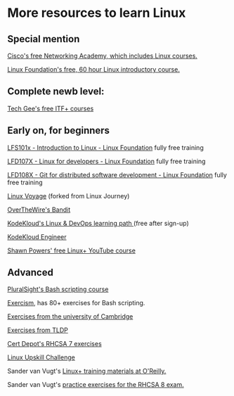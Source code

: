 # More resources to learn Linux

## Special mention
[Cisco's free Networking Academy, which includes Linux courses.](https://www.netacad.com/courses/os-it)

[Linux Foundation's free, 60 hour Linux introductory course.](https://training.linuxfoundation.org/training/introduction-to-linux/)


## Complete newb level:
[Tech Gee's free ITF+ courses](https://technologygee.com/category/it-fundamentals/itf-fc0-u61/)


## Early on, for beginners
[LFS101x - Introduction to Linux - Linux Foundation](https://training.linuxfoundation.org/training/introduction-to-linux/) fully free training

[LFD107X - Linux for developers - Linux Foundation](https://training.linuxfoundation.org/training/open-source-software-development-linux-for-developers-lfd107x/) fully free training

[LFD108X - Git for distributed software development - Linux Foundation](https://training.linuxfoundation.org/training/git-for-distributed-software-development-lfd109x/) fully free training

[Linux Voyage](https://linuxvoyage.github.io) (forked from Linux Journey)

[OverTheWire's Bandit](https://overthewire.org/wargames/bandit/)

[KodeKloud's Linux & DevOps learning path ](https://kodekloud.com/learning-path-devops-basics/)(free after sign-up)

[KodeKloud Engineer](https://legacy.kodekloud.com/p/kodekloud-engineer)

[Shawn Powers' free Linux+ YouTube course](https://www.youtube.com/playlist?list=PL78ppT-_wOmuwT9idLvuoKOn6UYurFKCp)


## Advanced
[PluralSight's Bash scripting course](https://app.pluralsight.com/library/courses/creating-shell-scripts-enterprise-linux)

[Exercism](https://exercism.org/), has 80+ exercises for Bash scripting.

[Exercises from the university of Cambridge](http://www-h.eng.cam.ac.uk/help/tpl/unix/scripts/node16.html)

[Exercises from TLDP](https://tldp.org/LDP/abs/html/writingscripts.html)

[Cert Depot's RHCSA 7 exercises](https://www.certdepot.net/)

[Linux Upskill Challenge](https://linuxupskillchallenge.com/)

Sander van Vugt's [Linux+ training materials at O'Reilly.](https://www.oreilly.com/library/view/comptia-linux-xk0-004/9780135896860/)

Sander van Vugt's [practice exercises for the RHCSA 8 exam.](https://www.sandervanvugt.com/practice-key-rhcsa-tasks-to-prepare-for-the-rhcsa-exam/)

